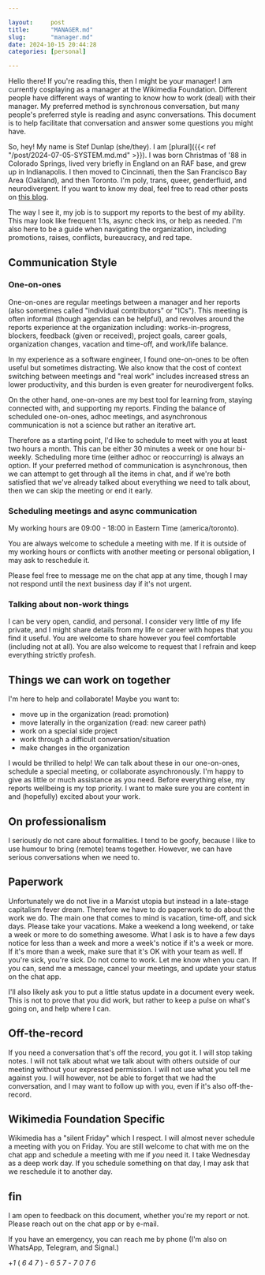 ```yaml
---

layout:     post 
title:      "MANAGER.md"
slug:       "manager.md"
date: 2024-10-15 20:44:28 
categories: [personal]

---
```


Hello there! If you're reading this, then I might be your manager! I am
currently cosplaying as a manager at the Wikimedia Foundation. Different people
have different ways of wanting to know how to work (deal) with their manager. My
preferred method is synchronous conversation, but many people's preferred style
is reading and async conversations. This document is to help facilitate that
conversation and answer some questions you might have.

So, hey! My name is Stef Dunlap (she/they). I am [plural]({{< ref
"/post/2024-07-05-SYSTEM.md.md" >}}). I was born Christmas of '88 in Colorado
Springs, lived very briefly in England on an RAF base, and grew up in
Indianapolis. I then moved to Cincinnati, then the San Francisco Bay Area
(Oakland), and then Toronto. I'm poly, trans, queer, genderfluid, and
neurodivergent. If you want to know my deal, feel free to read other posts on
[this blog](https://kindrobot.ca).

The way I see it, my job is to support my reports to the best of my ability.
This may look like frequent  1:1s, async check ins, or help as needed. I'm also
here to be a guide when navigating the organization, including promotions,
raises, conflicts, bureaucracy, and red tape.

## Communication Style

### One-on-ones

One-on-ones are regular meetings between a manager and her reports (also
sometimes called "individual contributors" or "ICs"). This meeting is often
informal (though agendas can be helpful), and revolves around the reports
experience at the organization including: works-in-progress, blockers, feedback
(given or received), project goals, career goals, organization changes, vacation
and time-off, and work/life balance.

In my experience as a software engineer, I found one-on-ones to be often useful
but sometimes distracting. We also know that the cost of context switching
between meetings and "real work" includes increased stress an lower
productivity, and this burden is even greater for neurodivergent folks.

On the other hand, one-on-ones are my best tool for learning from, staying
connected with, and supporting my reports. Finding the balance of scheduled
one-on-ones, adhoc meetings, and asynchronous communication is not a science but
rather an iterative art.

Therefore as a starting point, I'd like to schedule to meet with you at least
two hours a month. This can be either 30 minutes a week or one hour bi-weekly.
Scheduling more time (either adhoc or reoccurring) is always an option. If your
preferred method of communication is asynchronous, then we can attempt to get
through all the items in chat, and if we're both satisfied that we've already
talked about everything we need to talk about, then we can skip the meeting or
end it early.

### Scheduling meetings and async communication

My working hours are 09:00 - 18:00 in Eastern Time (america/toronto).

You are always welcome to schedule a meeting with me. If it is outside of my
working hours or conflicts with another meeting or personal obligation, I may
ask to reschedule it.

Please feel free to message me on the chat app at any time, though I may not
respond until the next business day if it's not urgent.

### Talking about non-work things

I can be very open, candid, and personal. I consider very little of my life
private, and I might share details from my life or career with hopes that you
find it useful. You are welcome to share however you feel comfortable (including
not at all). You are also welcome to request that I refrain and keep everything
strictly profesh.

## Things we can work on together

I'm here to help and collaborate! Maybe you want to:

- move up in the organization (read: promotion)
- move laterally in the organization (read: new career path)
- work on a special side project
- work through a difficult conversation/situation
- make changes in the organization

I would be thrilled to help! We can talk about these in our one-on-ones,
schedule a special meeting, or collaborate asynchronously. I'm happy to give as
little or much assistance as you need. Before everything else, my reports
wellbeing is my top priority. I want to make sure you are content in and
(hopefully) excited about your work.

## On professionalism

I seriously do not care about formalities. I tend to be goofy, because I like to
use humour to bring (remote) teams together. However, we can have serious
conversations when we need to. 

## Paperwork

Unfortunately we do not live in a Marxist utopia but instead in a late-stage
capitalism fever dream. Therefore we have to do paperwork to do about the work
we do. The main one that comes to mind is vacation, time-off, and sick days.
Please take your vacations. Make a weekend a long weekend, or take a week or
more to do something awesome. What I ask is to have a few days notice for less
than a week and more a week's notice if it's a week or more. If it's more than a
week, make sure that it's OK with your team as well. If you're sick, you're
sick. Do not come to work. Let me know when you can. If you can, send me a
message, cancel your meetings, and update your status on the chat app.

I'll also likely ask you to put a little status update in a document every week.
This is not to prove that you did work, but rather to keep a pulse on what's
going on, and help where I can.

## Off-the-record

If you need a conversation that's off the record, you got it. I will stop taking
notes. I will not talk about what we talk about with others outside of our
meeting without your expressed permission. I will not use what you tell me
against you. I will however, not be able to forget that we had the conversation,
and I may want to follow up with you, even if it's also off-the-record.

## Wikimedia Foundation Specific

Wikimedia has a "silent Friday" which I respect. I will almost never schedule a
meeting with you on Friday. You are still welcome to chat with me on the chat
app and schedule a meeting with me if *you* need it. I take Wednesday as a deep
work day. If you schedule something on that day, I may ask that we reschedule it
to another day.

## fin

I am open to feedback on this document, whether you're my report or not. Please
reach out on the chat app or by e-mail.

If you have an emergency, you can reach me by phone (I'm also on WhatsApp,
Telegram, and Signal.)

+*1* ( *6* *4* *7* ) - *6* *5* *7* - *7* *0* *7* *6*